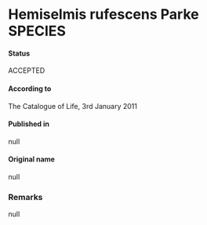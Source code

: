Hemiselmis rufescens Parke SPECIES
=======

#### Status
ACCEPTED

#### According to
The Catalogue of Life, 3rd January 2011

#### Published in
null

#### Original name
null

### Remarks
null
